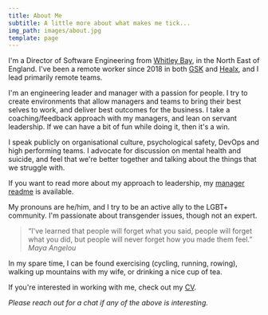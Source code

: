 ```yaml
---
title: About Me
subtitle: A little more about what makes me tick...
img_path: images/about.jpg
template: page
---
```


I'm a Director of Software Engineering from [Whitley Bay](https://en.wikipedia.org/wiki/Whitley_Bay), in the North East of England. I've been a remote worker since 2018 in both [GSK](https://medium.com/gsktech) and [Healx](https://healx.io), and I lead primarily remote teams.

I'm an engineering leader and manager with a passion for people.  I try to create environments that allow managers and teams to bring their best selves to work, and deliver best outcomes for the business.  I take a coaching/feedback approach with my managers, and lean on servant leadership.  If we can have a bit of fun while doing it, then it's a win.

I speak publicly on organisational culture, psychological safety, DevOps and high performing teams.  I advocate for discussion on mental health and suicide, and feel that we're better together and talking about the things that we struggle with.

If you want to read more about my approach to leadership, my [manager readme](https://managerreadme.com/readme/terry_brown) is available.

My pronouns are he/him, and I try to be an active ally to the LGBT+ community.  I'm passionate about transgender issues, though not an expert.

>“I've learned that people will forget what you said, people will forget what you did, but people will never forget how you made them feel.” <cite>Maya Angelou</cite>

In my spare time, I can be found exercising (cycling, running, rowing), walking up mountains with my wife, or drinking a nice cup of tea.

If you're interested in working with me, check out my [CV](/cv).

*Please reach out for a chat if any of the above is interesting.*
